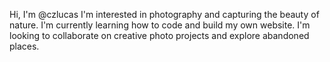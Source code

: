 Hi, 
I'm @czlucas
I'm interested in photography and capturing the beauty of nature.
I'm currently learning how to code and build my own website.
️I'm looking to collaborate on creative photo projects and explore abandoned places.

<!---
czlucas/czlucas is a ✨ special ✨ repository because its `README.md` (this file) appears on your GitHub profile.
You can click the Preview link to take a look at your changes.
--->
